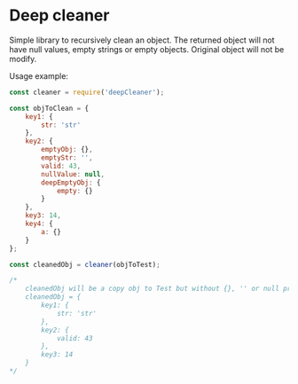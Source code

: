 # Deep cleaner

Simple library to recursively clean an object. The returned object will not have null values, empty strings or empty objects.
Original object will not be modify.

Usage example:
```javascript
const cleaner = require('deepCleaner');

const objToClean = {
    key1: { 
        str: 'str' 
    },
    key2: { 
        emptyObj: {},
        emptyStr: '',
        valid: 43,
        nullValue: null,
        deepEmptyObj: { 
            empty: {}
        }
    },
    key3: 14,
    key4: { 
        a: {}
    }
};

const cleanedObj = cleaner(objToTest);

/* 
    cleanedObj will be a copy obj to Test but without {}, '' or null properties
    cleanedObj = {
        key1: { 
            str: 'str' 
        },
        key2: {
            valid: 43
        },
        key3: 14 
    }
*/
```